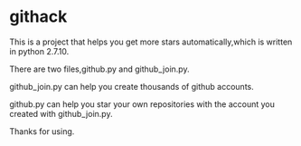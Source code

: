 # githack
This is a project that helps you get more stars automatically,which is written in python 2.7.10.

There are two files,github.py and github_join.py.

github_join.py can help you create thousands of github accounts.

github.py can help you star your own repositories with the account you created with github_join.py.

Thanks for using.
